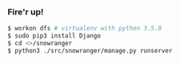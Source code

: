### Fire'r up! 
```bash
$ workon dfs # virtualenv with python 3.5.0
$ sudo pip3 install Django
$ cd <>/snowranger
$ python3 ./src/snowranger/manage.py runserver
```
